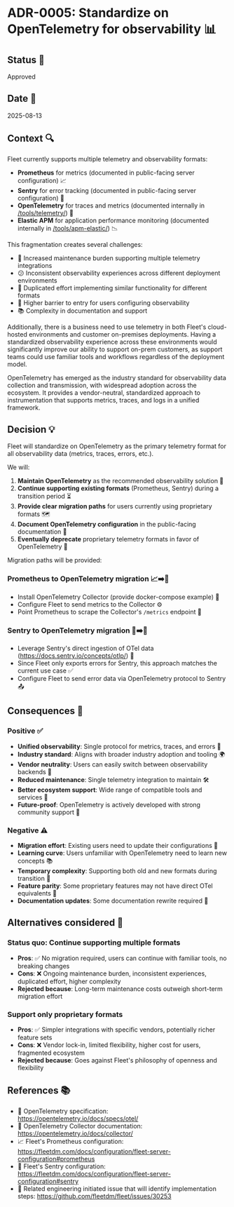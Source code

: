 # ADR-0005: Standardize on OpenTelemetry for observability 📊

## Status 🚦

Approved

## Date 📅

2025-08-13

## Context 🔍

Fleet currently supports multiple telemetry and observability formats:

- **Prometheus** for metrics (documented in public-facing server configuration) 📈
- **Sentry** for error tracking (documented in public-facing server configuration) 🚨
- **OpenTelemetry** for traces and metrics (documented internally in [/tools/telemetry/](https://github.com/fleetdm/fleet/blob/167e2e3e28d694e61f313afdb5dd92f615f2aa7b/tools/telemetry/README.md#L17)) 🔭
- **Elastic APM** for application performance monitoring (documented internally in [/tools/apm-elastic/](https://github.com/fleetdm/fleet/blob/7380919dc3bb817387d1b5f9f621b272d3a0d53e/tools/apm-elastic/README.md#L1-L0)) 📉

This fragmentation creates several challenges:

- 🔧 Increased maintenance burden supporting multiple telemetry integrations
- 😕 Inconsistent observability experiences across different deployment environments
- 🔄 Duplicated effort implementing similar functionality for different formats
- 🚪 Higher barrier to entry for users configuring observability
- 📚 Complexity in documentation and support

Additionally, there is a business need to use telemetry in both Fleet's cloud-hosted environments and customer on-premises deployments. Having a standardized observability experience across these environments would significantly improve our ability to support on-prem customers, as support teams could use familiar tools and workflows regardless of the deployment model.

OpenTelemetry has emerged as the industry standard for observability data collection and transmission, with widespread adoption across the ecosystem. It provides a vendor-neutral, standardized approach to instrumentation that supports metrics, traces, and logs in a unified framework.

## Decision 💡

Fleet will standardize on OpenTelemetry as the primary telemetry format for all observability data (metrics, traces, errors, etc.).

We will:

1. **Maintain OpenTelemetry** as the recommended observability solution 🎯
2. **Continue supporting existing formats** (Prometheus, Sentry) during a transition period ⏳
3. **Provide clear migration paths** for users currently using proprietary formats 🗺️
4. **Document OpenTelemetry configuration** in the public-facing documentation 📖
5. **Eventually deprecate** proprietary telemetry formats in favor of OpenTelemetry 🔄

Migration paths will be provided:

### Prometheus to OpenTelemetry migration 📈➡️🔭
- Install OpenTelemetry Collector (provide docker-compose example) 🐳
- Configure Fleet to send metrics to the Collector ⚙️
- Point Prometheus to scrape the Collector's `/metrics` endpoint 🎯

### Sentry to OpenTelemetry migration 🚨➡️🔭
- Leverage Sentry's direct ingestion of OTel data (https://docs.sentry.io/concepts/otlp/) 🔗
- Since Fleet only exports errors for Sentry, this approach matches the current use case ✅
- Configure Fleet to send error data via OpenTelemetry protocol to Sentry 📤

## Consequences 🎯

### Positive ✅
- **Unified observability**: Single protocol for metrics, traces, and errors 🎯
- **Industry standard**: Aligns with broader industry adoption and tooling 🌍
- **Vendor neutrality**: Users can easily switch between observability backends 🔄
- **Reduced maintenance**: Single telemetry integration to maintain 🛠️
- **Better ecosystem support**: Wide range of compatible tools and services 🤝
- **Future-proof**: OpenTelemetry is actively developed with strong community support 🚀

### Negative ⚠️
- **Migration effort**: Existing users need to update their configurations 🔧
- **Learning curve**: Users unfamiliar with OpenTelemetry need to learn new concepts 📚
- **Temporary complexity**: Supporting both old and new formats during transition 🔀
- **Feature parity**: Some proprietary features may not have direct OTel equivalents 🤷
- **Documentation updates**: Some documentation rewrite required 📝

## Alternatives considered 🤔

### Status quo: Continue supporting multiple formats
- **Pros**: ✅ No migration required, users can continue with familiar tools, no breaking changes
- **Cons**: ❌ Ongoing maintenance burden, inconsistent experiences, duplicated effort, higher complexity
- **Rejected because**: Long-term maintenance costs outweigh short-term migration effort

### Support only proprietary formats
- **Pros**: ✅ Simpler integrations with specific vendors, potentially richer feature sets
- **Cons**: ❌ Vendor lock-in, limited flexibility, higher cost for users, fragmented ecosystem
- **Rejected because**: Goes against Fleet's philosophy of openness and flexibility

## References 📚

- 📖 OpenTelemetry specification: https://opentelemetry.io/docs/specs/otel/
- 🐳 OpenTelemetry Collector documentation: https://opentelemetry.io/docs/collector/
- 📈 Fleet's Prometheus configuration: https://fleetdm.com/docs/configuration/fleet-server-configuration#prometheus
- 🔔 Fleet's Sentry configuration: https://fleetdm.com/docs/configuration/fleet-server-configuration#sentry
- 🔧 Related engineering initiated issue that will identify implementation steps: https://github.com/fleetdm/fleet/issues/30253
